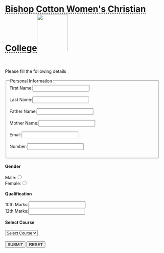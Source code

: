 <html>
<head>
<title>Registration form</title>
</head>
<body>
<body background="C:\Users\vijay\Downloads\sky.jfif"
 style="background-repeat:no-repeat;background-size:100% 100%">
<h1><centre><abbr title = "bishop cotton women's christian college">Bishop Cotton Women's Christian College<img src = "C:\Users\vijay\Desktop\logo.jfif"width = "100" height = "120"/></abbr></centre></h1><br>
<p>Please fill the following details</p>
<form action = "               ">
<fieldset>
<legend>Personal Information</legend>
<label>First Name:<input type = "text" name = "First Name"/></label></br>
<br>
<label>Last Name:<input type = "text" name = "Last Name"/></label></br>
<br>
<label>Father Name:<input type = "text" name = Father Name"/></label></br>
<br>
<label>Mother Name:<input type = "text" name = Mother Name"/></label></br>
<br>
<label>Email:<input type = "text" name = "Email" value = " "/></label></br>
<br>
<label>Number:<input type = "text" name = "Number" value = " "/></label></br>
<br>
</fieldset>
<br>
<b>Gender</b><br><br>
Male:<input type = "radio" name = "r1" value = " "><br>
Female:<input type = "radio" name = "r2" value = " "><br><br>
<b>Qualification</b><br><br>
<label>10th Marks:<input type = "marks"/></label><br>
<label>12th Marks:<input type = "marks"/></label><br><br>
<b>Select Course</b><br><br>
<select name = "selcourse">
<option selected = "selected" value = " ">
Select Course</option>
<option value = "BCA">BCA</option>
<option value = "BBA">BBA</option>
<option value = "BSc">BSc</option>
</select><br><br>
<input type = "submit" name = "Submit" value = "SUBMIT">
<input type = "reset" name = "Reset" value = "RESET">
</body>
</html>
